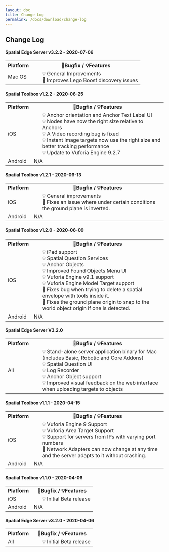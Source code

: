 ```yaml
---
layout: doc
title: Change Log
permalink: /docs/download/change-log
---
```


## Change Log

#### Spatial Edge Server v3.2.2 - 2020-07-06

<table>
  <tr>
    <th>
      Platform
    </th>
    <th>
      &#128030;Bugfix / &#x1F4A1;Features
    </th>
  </tr>
  <tr>
    <td>
      Mac OS
    </td>
    <td>
      <ul>
      <li class="feature">General Improvements</li>
      <li class="bug">Improves Lego Boost discovery issues</li>
      </ul>
    </td>
  </tr>
</table>



#### Spatial Toolbox v1.2.2 - 2020-06-25

<table>
  <tr>
    <th>
      Platform
    </th>
    <th>
      &#128030;Bugfix / &#x1F4A1;Features
    </th>
  </tr>
  <tr>
    <td>
      iOS
    </td>
    <td>
      <ul>
      <li class="feature">Anchor orientation and Anchor Text Label UI</li>
      <li class="feature">Nodes have now the right size relative to Anchors</li>
      <li class="feature">A Video recording bug is fixed</li>
      <li class="feature">Instant Image targets now use the right size and better tracking performance</li>
      <li class="feature">Update to Vuforia Engine 9.2.7</li>
      </ul>
    </td>
  </tr>
  <tr>
    <td>
      Android
    </td>
    <td>
      N/A
    </td>
  </tr>
</table>


#### Spatial Toolbox v1.2.1 - 2020-06-13

<table>
  <tr>
    <th>
      Platform
    </th>
    <th>
      &#128030;Bugfix / &#x1F4A1;Features
    </th>
  </tr>
  <tr>
    <td>
      iOS
    </td>
    <td>
      <ul>
       <li class="feature">General improvements</li>
       <li class="bug">Fixes an issue where under certain conditions the ground plane is inverted.</li>
      </ul>
    </td>
  </tr>
  <tr>
    <td>
      Android
    </td>
    <td>
      N/A
    </td>
  </tr>
</table>


#### Spatial Toolbox v1.2.0 - 2020-06-09

<table>
  <tr>
    <th>
      Platform
    </th>
    <th>
      &#128030;Bugfix / &#x1F4A1;Features
    </th>
  </tr>
  <tr>
    <td>
      iOS
    </td>
    <td>
      <ul>
      <li class="feature">iPad support</li>
      <li class="feature">Spatial Question Services</li>
      <li class="feature">Anchor Objects</li>
      <li class="feature">Improved Found Objects Menu UI</li>
      <li class="feature">Vuforia Engine v9.1 support</li>
      <li class="feature">Vuforia Engine Model Target support</li>
      <li class="bug">Fixes bug when trying to delete a spatial envelope with tools inside it.</li>
      <li class="bug">Fixes the ground plane origin to snap to the world object origin if one is detected.</li>
    </ul>
    </td>
  </tr>
  <tr>
    <td>
      Android
    </td>
    <td>
      N/A
    </td>
  </tr>
</table>


#### Spatial Edge Server V3.2.0

<table>
  <tr>
    <th>
      Platform
    </th>
    <th>
      &#128030;Bugfix / &#x1F4A1;Features
    </th>
  </tr>
  <tr>
    <td>
      All
    </td>
    <td>
      <ul>
      <li class="feature">Stand-alone server application binary for Mac (includes Basic, Robotic and Core Addons)</li>
      <li class="feature">Spatial Question UI</li>
      <li class="feature">Log Recorder</li>
      <li class="feature">Anchor Object support</li>
      <li class="feature">Improved visual feedback on the web interface when uploading targets to objects</li>
      </ul>
    </td>
  </tr>
</table>

####  Spatial Toolbox v1.1.1 - 2020-04-15

<table>
  <tr>
    <th>
      Platform
    </th>
    <th>
      &#128030;Bugfix / &#x1F4A1;Features
    </th>
  </tr>
  <tr>
    <td>
      iOS
    </td>
    <td>
      <ul><li class="feature">Vuforia Engine 9 Support</li><li class="feature">Vuforia Area Target Support</li><li  class="feature">Support for servers from IPs with varying port numbers</li><li class="bug">Network Adapters can now change at any time and the server adapts to it without crashing.</li></ul>
    </td>
  </tr>
  <tr>
    <td>
      Android
    </td>
    <td>
      N/A
    </td>
  </tr>
</table>

#### Spatial Toolbox v1.1.0 - 2020-04-06
 
<table>
  <tr>
    <th>
      Platform
    </th>
    <th>
      &#128030;Bugfix / &#x1F4A1;Features
    </th>
  </tr>
  <tr>
    <td>
      iOS
    </td>
    <td>
      <ul>
        <li class="feature">Initial Beta release</li>
      </ul>
    </td>
  </tr>
  <tr>
    <td>
      Android
    </td>
    <td>
      N/A
    </td>
  </tr>
</table>

#### Spatial Edge Server  v3.2.0 - 2020-04-06

<table>
  <tr>
    <th>
      Platform
    </th>
    <th>
      &#128030;Bugfix / &#x1F4A1;Features
    </th>
  </tr>
  <tr>
    <td>
      All
    </td>
    <td>
      <ul>
        <li class="feature">Initial Beta release</li>
      </ul>
    </td>
  </tr>
</table>

<style type="text/css">

ul {
  list-style: none;
  margin: 0;
}

.feature:before {
		content: "\1F4A1 \0020";
	     }
.bug:before {
		content: "\1F41E \0020";
	     }

</style>
